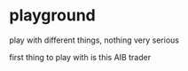 # playground
play with different things, nothing very serious

first thing to play with is this AIB trader
